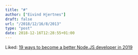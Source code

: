 ```yaml
---
title: "#"
author: ["Eivind Hjertnes"]
draft: false
url: "/2018/12/16/8/2013"
type: "post"
date: 2018-12-16T12:28:55+01:00
---
```


Liked:
[19
ways to become a better Node.JS developer in 2019](https://medium.com/@me%5F37286/19-ways-to-become-a-better-node-js-developer-in-2019-ffd3a8fbfe38)
